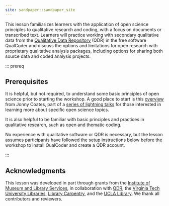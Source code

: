 ```yaml
---
site: sandpaper::sandpaper_site
---
```


This lesson familiarizes learners with the application of open science principles to qualitative research and coding, with a focus on documents or transcribed text. Learners will practice working with secondary qualitative data from the [Qualitative Data Repository][qdr] (QDR) in the free software QualCoder and discuss the options and limitations for open research with proprietary qualitative analysis packages, including options for sharing both source data and coded analysis projects.

::: prereq 

## Prerequisites

It is helpful, but not required, to understand some basic principles of open science prior to starting the workshop. A good place to start is this [overview][os_lightning_talk] from Jonny Coates, part of a [series of lightning talks][osper_playlist] for those interested in learning more about specific open science topics.

It is also helpful to be familiar with basic principles and practices in qualitative research, such as open and thematic coding.

No experience with qualitative software or QDR is necessary, but the lesson assumes participants have followed the setup instructions below before the workshop to install QualCoder and create a QDR account.

::: 


## Acknowledgments

This lesson was developed in part through grants from the [Institute of Museum and Library Services][imls], in collaboration with [QDR][qdr], the [Virginia Tech University Libraries][vt-lib], [Library Carpentry][lib-carpentry], and the [UCLA Library][ucla-lib]. We thank all contributors and reviewers.

[os_lightning_talk]: https://youtu.be/QyFrR77UwyA?si=3TcKTPm9ZrDKZ_Mu
[osper_playlist]: https://www.youtube.com/playlist?list=PLChfyH8TVDGl5JUEUxM5ehg6WdkEN-Lxd
[qdr]: https://qdr.syr.edu
[imls]: https://www.imls.gov/
[vt-lib]: https://lib.vt.edu/
[lib-carpentry]: https://librarycarpentry.org/
[ucla-lib]: https://www.library.ucla.edu/

